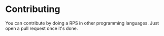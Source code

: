 # Contributing
You can contribute by doing a RPS in other programming languages. Just open a pull request once it's done.
